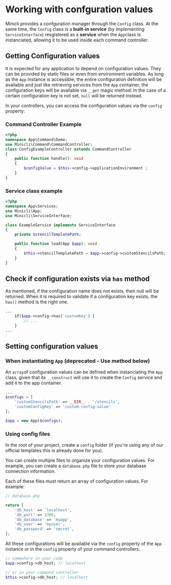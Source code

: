 # Working with confguration values

Minicli provides a confguration manager through the `Config` class. At the same time, the `Config` class is a **built-in service** (by implementing `ServiceInterface`) resgistered as a **service** when the `App`class is instanciated, allowing it to be used inside each command controller.

## Getting Configuration values

It is expected for any application to depend on configuration values. They can be provided by static files or even from environment variables. As long as the `App` instance is accessible, the entire configuration definition will be available and just like retrieving services from the `App` container, the configuration keys will be available via `__get` magic method:
In the case of a certain configuration key is not set, `null` will be returned instead.

In your controllers, you can access the configuration values via the `config` property:

### Command Controller Example

```php
<?php
namespace App\Command\Demo;
use Minicli\Command\CommandController;
class ConfigExampleController extends CommandController
{
    public function handle(): void
    {
        $configValue = $this->config->applicationEnvironment ;
    }
}
```

### Service class example

```php
<?php
namespace App\Services;
use Minicli\App;
use Minicli\ServiceInterface;

class ExampleService implements ServiceInterface
{
    private $stencilTemplatePath;

    public function load(App $app): void
    {
        $this->stencilTemplatePath = $app->config->customStencilsPath;
    }
}
```

## Check if configuration exists via `has` method

As mentioned, if the configuration name does not exists, then null will be returned. When it is required to validate if a configuration key exists, the `has()` method is the right one.

```php
...
    if($app->config->has('customKey') {
        // ...
    }
...
```

## Setting configuration values

### When instantiating `App` (deprecated - Use method below)

An `array`of configuration values can be defined when instanciating the `App` class, given that its `__construct` will use it to create the `Config` service and add it to the app container.

```php
...
$configs = [
    'customStencilsPath' => __DIR__ . '/stencils',
    'customConfigKey' => 'custom-config-value'
];

$app = new App($configs);
```

### Using config files

In the root of your project, create a `config` folder (if you're using any of our official templates this is already done for you).

You can create multiple files to organize your configuration values. For example, you can create a `database.php` file to store your database connection information.

Each of these files must return an array of configuration values. For example:

```php
// database.php

return [
    'db_host' => 'localhost',
    'db_port' => 3306,
    'db_database' => 'myapp',
    'db_user' => 'myuser',
    'db_password' => 'secret',
];
```

All these configurations will be available via the `config` property of the `App` instance or in the `config` property of your command controllers.

```php
// somewhere in your code
$app->config->db_host; // localhost

// or in your command controller
$this->config->db_host; // localhost
```
